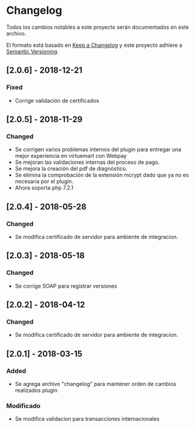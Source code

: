 # Changelog
Todos los cambios notables a este proyecto serán documentados en este archivo.

El formato está basado en [Keep a Changelog](http://keepachangelog.com/en/1.0.0/)
y este proyecto adhiere a [Semantic Versioning](http://semver.org/spec/v2.0.0.html).

## [2.0.6] - 2018-12-21
### Fixed
- Corrige validación de certificados

## [2.0.5] - 2018-11-29
### Changed
- Se corrigen varios problemas internos del plugin para entregar una mejor experiencia en virtuemart con Webpay
- Se mejoran las validaciones internas del proceso de pago.
- Se mejora la creación del pdf de diagnóstico.
- Se elimina la comprobación de la extensión mcrypt dado que ya no es necesaria por el plugin.
- Ahora soporta php 7.2.1

## [2.0.4] - 2018-05-28
### Changed
- Se modifica certificado de servidor para ambiente de integracion.

## [2.0.3] - 2018-05-18
### Changed
- Se corrige SOAP para registrar versiones

## [2.0.2] - 2018-04-12
### Changed
- Se modifica certificado de servidor para ambiente de integracion.


## [2.0.1] - 2018-03-15
### Added
- Se agrega archivo "changelog" para mantener orden de cambios realizados plugin

### Modificado
- Se modifica validacion para  transacciones internacionales

